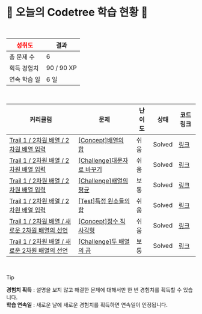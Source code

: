 # 🌲 오늘의 Codetree 학습 현황 🌲

<br />

| <span style="color:red;display:block;text-align:center;"> **성취도**</span> | 결과 |
|---|---|
| 총 문제 수 | 6 |
| 획득 경험치 | 90 / 90 XP |
| 연속 학습 일 | 6 일 |

<br />

|커리큘럼|문제|난이도|상태|코드 링크|
|---|---|---|---|---|
|[Trail 1 / 2차원 배열 / 2차원 배열 입력](https://https://en.codetree.ai/trail-info/novice-low/)|[[Concept]배열의 합](https://https://en.codetree.ai/trails/complete/curated-cards/intro-sum-of-array/)|쉬움|Solved|[링크](https://github.com/yoonsunny17/codetree-TILs/blob/main/250108/%EB%B0%B0%EC%97%B4%EC%9D%98%20%ED%95%A9/sum-of-array.js)|
|[Trail 1 / 2차원 배열 / 2차원 배열 입력](https://https://en.codetree.ai/trail-info/novice-low/)|[[Challenge]대문자로 바꾸기](https://https://en.codetree.ai/trails/complete/curated-cards/challenge-change-to-capital/)|쉬움|Solved|[링크](https://github.com/yoonsunny17/codetree-TILs/blob/main/250108/%EB%8C%80%EB%AC%B8%EC%9E%90%EB%A1%9C%20%EB%B0%94%EA%BE%B8%EA%B8%B0/change-to-capital.js)|
|[Trail 1 / 2차원 배열 / 2차원 배열 입력](https://https://en.codetree.ai/trail-info/novice-low/)|[[Challenge]배열의 평균](https://https://en.codetree.ai/trails/complete/curated-cards/challenge-ave-of-array/)|보통|Solved|[링크](https://github.com/yoonsunny17/codetree-TILs/blob/main/250108/%EB%B0%B0%EC%97%B4%EC%9D%98%20%ED%8F%89%EA%B7%A0/ave-of-array.js)|
|[Trail 1 / 2차원 배열 / 2차원 배열 입력](https://https://en.codetree.ai/trail-info/novice-low/)|[[Test]특정 원소들의 합](https://https://en.codetree.ai/trails/complete/curated-cards/test-sum-of-specific-elements/)|쉬움|Solved|[링크](https://github.com/yoonsunny17/codetree-TILs/blob/main/250108/%ED%8A%B9%EC%A0%95%20%EC%9B%90%EC%86%8C%EB%93%A4%EC%9D%98%20%ED%95%A9/sum-of-specific-elements.js)|
|[Trail 1 / 2차원 배열 / 새로운 2차원 배열의 선언](https://https://en.codetree.ai/trail-info/novice-low/)|[[Concept]정수 직사각형](https://https://en.codetree.ai/trails/complete/curated-cards/intro-rectangle-of-numbers/)|쉬움|Solved|[링크](https://github.com/yoonsunny17/codetree-TILs/blob/main/250108/%EC%A0%95%EC%88%98%20%EC%A7%81%EC%82%AC%EA%B0%81%ED%98%95/rectangle-of-numbers.js)|
|[Trail 1 / 2차원 배열 / 새로운 2차원 배열의 선언](https://https://en.codetree.ai/trail-info/novice-low/)|[[Challenge]두 배열의 곱](https://https://en.codetree.ai/trails/complete/curated-cards/challenge-multiple-of-two-arrays/)|보통|Solved|[링크](https://github.com/yoonsunny17/codetree-TILs/blob/main/250108/%EB%91%90%20%EB%B0%B0%EC%97%B4%EC%9D%98%20%EA%B3%B1/multiple-of-two-arrays.js)|


<br />

> [!TIP]
> **경험치 획득** : 설명을 보지 않고 해결한 문제에 대해서만 한 번 경험치를 획득할 수 있습니다.  
> **학습 연속일** : 새로운 날에 새로운 경험치를 획득하면 연속일이 인정됩니다.


